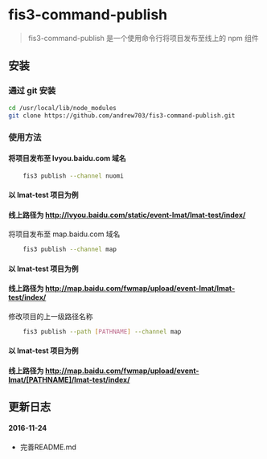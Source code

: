 # fis3-command-publish

> fis3-command-publish 是一个使用命令行将项目发布至线上的 npm 组件

## 安装

### 通过 git 安装
```sh
cd /usr/local/lib/node_modules
git clone https://github.com/andrew703/fis3-command-publish.git
```

### 使用方法
#### 将项目发布至 lvyou.baidu.com 域名
```sh
    fis3 publish --channel nuomi
```
#### 以 lmat-test 项目为例
#### 线上路径为 http://lvyou.baidu.com/static/event-lmat/lmat-test/index/

将项目发布至 map.baidu.com 域名
```sh
    fis3 publish --channel map
```
#### 以 lmat-test 项目为例
#### 线上路径为 http://map.baidu.com/fwmap/upload/event-lmat/lmat-test/index/

修改项目的上一级路径名称
```sh
    fis3 publish --path [PATHNAME] --channel map
```
#### 以 lmat-test 项目为例
#### 线上路径为 http://map.baidu.com/fwmap/upload/event-lmat/[PATHNAME]/lmat-test/index/

## 更新日志
#### 2016-11-24
* 完善README.md
